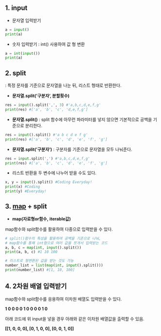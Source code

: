 ## 1. input

- 문자열 입력받기

```python
a = input()
print(a)
```

- 숫자 입력받기 : int() 사용하여 값 형 변환

```python
a = int(input())
print(a)
```

## 2. split

: 특정 문자를 기준으로 문자열을 나눈 뒤, 리스트 형태로 반환한다.

- **문자열.split(’구분자’, 분할횟수)**

```python
res = input().split(',', 3) #'a,b,c,d,e,f,g'
print(res) #['a', 'b', 'c', 'd,e,f,g']
```

- **문자열.split()** : split 함수에 아무런 파라미터를 넣지 않으면 기본적으로 공백을 기준으로 분리한다.

```python
res = input().split() #'a b c d e f g'
print(res) #['a', 'b', 'c', 'd', 'e', 'f', 'g']
```

- **문자열.split(’구분자’)** : 구분자를 기준으로 문자열을 모두 나눠준다.

```python
res = input.split(',') #'a,b,c,d,e,f,g'
print(res) #['a', 'b', 'c', 'd', 'e', 'f', 'g']
```

- 리스트 반환을 두 변수에 나누어 받을 수도 있다.

```python
x, y = input().split() #Coding Everyday!
print(x) #Coding
print(y) #Everyday!
```

## 3. [map](https://www.notion.so/map-1af44dbcbb248040ac20da7a2ba1f58d?pvs=21) + split

- **map(자료형or함수,** **iterable값)**

map함수와 split함수를 활용하여 다중으로 입력받을 수 있다.

```python
# split()함수의 특성을 활용하여 공백을 기준으로 나눠, 
# map함수를 통해 int형으로 여러 값을 쪼개서 입력받는 코드
a, b, c = map(int, input().split())
print(a, b, c) #1 10 100
```

```python
# 리스트로 형변환된 값을 받는 것도 가능
number_list = list(map(int, input().split()))
print(number_list) #[1, 10, 100]
```

## 4. 2차원 배열 입력받기

map함수와 split함수를 응용하여 이차원 배열도 입력받을 수 있다.

**1 0 0 0 0 1 0 0 0 0 1 0**

아래 코드에 위 input을 넣을 경우 아래와 같은 이차원 배열값을 출력할 수 있음.

**[[1, 0, 0, 0], [0, 1, 0, 0], [0, 0, 1, 0]]**